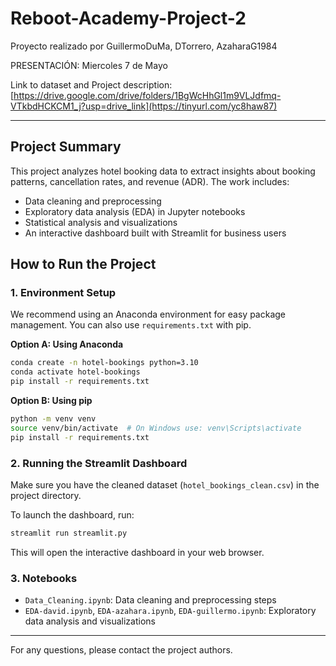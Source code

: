 # Reboot-Academy-Project-2

Proyecto realizado por GuillermoDuMa, DTorrero, AzaharaG1984

PRESENTACIÓN: Miercoles 7 de Mayo

Link to dataset and Project description: [https://drive.google.com/drive/folders/1BgWcHhGl1m9VLJdfmq-VTkbdHCKCM1_j?usp=drive_link](https://tinyurl.com/yc8haw87)

---

## Project Summary

This project analyzes hotel booking data to extract insights about booking patterns, cancellation rates, and revenue (ADR). The work includes:
- Data cleaning and preprocessing
- Exploratory data analysis (EDA) in Jupyter notebooks
- Statistical analysis and visualizations
- An interactive dashboard built with Streamlit for business users

## How to Run the Project

### 1. Environment Setup

We recommend using an Anaconda environment for easy package management. You can also use `requirements.txt` with pip.

**Option A: Using Anaconda**
```bash
conda create -n hotel-bookings python=3.10
conda activate hotel-bookings
pip install -r requirements.txt
```

**Option B: Using pip**
```bash
python -m venv venv
source venv/bin/activate  # On Windows use: venv\Scripts\activate
pip install -r requirements.txt
```

### 2. Running the Streamlit Dashboard

Make sure you have the cleaned dataset (`hotel_bookings_clean.csv`) in the project directory.

To launch the dashboard, run:
```bash
streamlit run streamlit.py
```
This will open the interactive dashboard in your web browser.

### 3. Notebooks
- `Data_Cleaning.ipynb`: Data cleaning and preprocessing steps
- `EDA-david.ipynb`, `EDA-azahara.ipynb`, `EDA-guillermo.ipynb`: Exploratory data analysis and visualizations

---

For any questions, please contact the project authors.
